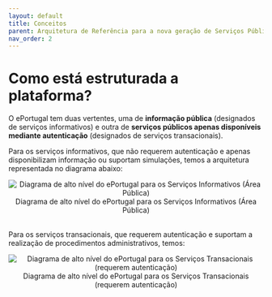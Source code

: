```yaml
---
layout: default
title: Conceitos
parent: Arquitetura de Referência para a nova geração de Serviços Públicos Digitais
nav_order: 2
---
```


# Como está estruturada a plataforma?

O ePortugal tem duas vertentes, uma de **informação pública** (designados de serviços informativos) e outra de **serviços públicos apenas disponíveis mediante autenticação** (designados de serviços transacionais).

Para os serviços informativos, que não requerem autenticação e apenas disponibilizam informação ou suportam simulações, temos a arquitetura representada no diagrama abaixo:


<div style="text-align: center;">
  <img src="../../../assets/images/eportugal.png" alt="Diagrama de alto nível do ePortugal para os Serviços Informativos (Área Pública)">
Diagrama de alto nível do ePortugal para os Serviços Informativos (Área Pública)</div>
<br>

Para os serviços transacionais, que requerem autenticação e suportam a realização de procedimentos administrativos, temos:

<div style="text-align: center;">
  <img src="../../../assets/images/eportugal2.png" alt="Diagrama de alto nível do ePortugal para os Serviços Transacionais (requerem autenticação)">
Diagrama de alto nível do ePortugal para os Serviços Transacionais (requerem autenticação)</div>


